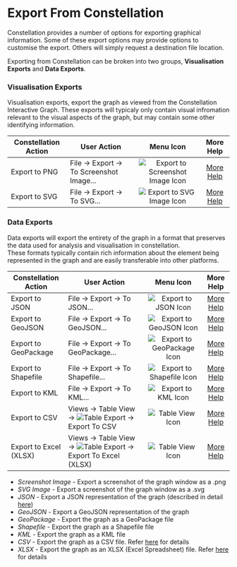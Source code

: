 # Export From Constellation

Constellation provides a number of options for exporting graphical information. Some
of these export options may provide options to customise the export. 
Others will simply request a destination file location. 

Exporting from Constellation can be broken into two groups, **Visualisation Exports** and **Data Exports**. 

### Visualisation Exports
Visualisation exports, export the graph as viewed from the Constellation Interactive Graph. These exports will typicaly only contain visual infromation 
relevant to the visual aspects of the graph, but may contain some other identifying information.

<table class="table table-striped">
<thead>
<tr class="header">
<th>Constellation Action</th>
<th>User Action</th>
<th style="text-align: center;">Menu Icon</th>
<th style="text-align: center;">More Help</th>
</tr>
</thead>
<tbody>
<tr class="odd">
<td>Export to PNG</td>
<td>File -&gt; Export -&gt; To Screenshot Image...</td>
<td style="text-align: center;"><img src="../ext/docs/CoreImportExportPlugins/src/au/gov/asd/tac/constellation/plugins/importexport/resources/exportToImage.png" alt="Export to Screenshot Image Icon" /></td>
<td style="text-align: center;"><a href="../ext/docs/CoreImportExportPlugins/src/au/gov/asd/tac/constellation/plugins/importexport/export-to-png.md">More Help</a></td>
</tr>
<tr class="even">
<td>Export to SVG</td>
<td>File -&gt; Export -&gt; To SVG...</td>
<td style="text-align: center;"><img src="../ext/docs/CoreImportExportPlugins/src/au/gov/asd/tac/constellation/plugins/importexport/resources/exportToSVG.png" alt="Export to SVG Image Icon" /></td>
<td style="text-align: center;"><a href="../ext/docs/CoreImportExportPlugins/src/au/gov/asd/tac/constellation/plugins/importexport/export-to-svg.md">More Help</a></td>
</tr>
</tbody>
</table>

### Data Exports
Data exports will export the entirety of the graph in a format that preserves the data used for analysis and visualisation in constellation.  
These formats typically contain rich information about the element being represented in the graph and are easily transferable into other platforms. 

<table class="table table-striped">
<thead>
<tr class="header">
<th>Constellation Action</th>
<th>User Action</th>
<th style="text-align: center;">Menu Icon</th>
<th style="text-align: center;">More Help</th>
</tr>
</thead>
<tbody>
<tr class="odd">
<td>Export to JSON</td>
<td>File -&gt; Export -&gt; To JSON...</td>
<td style="text-align: center;"><img src="../ext/docs/CoreImportExportPlugins/src/au/gov/asd/tac/constellation/plugins/importexport/resources/exportToJSON.png" alt="Export to JSON Icon" /></td>
<td style="text-align: center;"><a href="../ext/docs/CoreImportExportPlugins/src/au/gov/asd/tac/constellation/plugins/importexport/export-to-json.md">More Help</a></td>
</tr>
<tr class="even">
<td>Export to GeoJSON</td>
<td>File -&gt; Export -&gt; To GeoJSON...</td>
<td style="text-align: center;"><img src="../ext/docs/CoreImportExportPlugins/src/au/gov/asd/tac/constellation/plugins/importexport/resources/exportToGeoJSON.png" alt="Export to GeoJSON Icon" /></td>
<td style="text-align: center;"><a href="../ext/docs/CoreImportExportPlugins/src/au/gov/asd/tac/constellation/plugins/importexport/export-to-geojson.md">More Help</a></td>
</tr>
<tr class="odd">
<td>Export to GeoPackage</td>
<td>File -&gt; Export -&gt; To GeoPackage...</td>
<td style="text-align: center;"><img src="../ext/docs/CoreImportExportPlugins/src/au/gov/asd/tac/constellation/plugins/importexport/resources/exportToGeoPackage.png" alt="Export to GeoPackage Icon" /></td>
<td style="text-align: center;"><a href="../ext/docs/CoreImportExportPlugins/src/au/gov/asd/tac/constellation/plugins/importexport/export-to-geopackage.md">More Help</a></td>
</tr>
<tr class="even">
<td>Export to Shapefile</td>
<td>File -&gt; Export -&gt; To Shapefile...</td>
<td style="text-align: center;"><img src="../ext/docs/CoreImportExportPlugins/src/au/gov/asd/tac/constellation/plugins/importexport/resources/exportToShapeFile.png" alt="Export to Shapefile Icon" /></td>
<td style="text-align: center;"><a href="../ext/docs/CoreImportExportPlugins/src/au/gov/asd/tac/constellation/plugins/importexport/export-to-shapefile.md">More Help</a></td>
</tr>
<tr class="odd">
<td>Export to KML</td>
<td>File -&gt; Export -&gt; To KML...</td>
<td style="text-align: center;"><img src="../ext/docs/CoreImportExportPlugins/src/au/gov/asd/tac/constellation/plugins/importexport/resources/exportToKML.png" alt="Export to KML Icon" /></td>
<td style="text-align: center;"><a href="../ext/docs/CoreImportExportPlugins/src/au/gov/asd/tac/constellation/plugins/importexport/export-to-kml.md">More Help</a></td>
</tr>
<tr class="even">
<td>Export to CSV</td>
<td>Views -&gt; Table View -&gt; <img src="../ext/docs/CoreImportExportPlugins/src/au/gov/asd/tac/constellation/plugins/importexport/resources/TableExport.png" alt="Table Export" /> -&gt; Export To CSV</td>
<td style="text-align: center;"><img src="../ext/docs/CoreImportExportPlugins/src/au/gov/asd/tac/constellation/plugins/importexport/resources/table-view.png" alt="Table View Icon" /></td>
<td style="text-align: center;"><a href="../ext/docs/CoreImportExportPlugins/src/au/gov/asd/tac/constellation/plugins/importexport/export-to-csv.md">More Help</a></td>
</tr>
<tr class="odd">
<td>Export to Excel (XLSX)</td>
<td>Views -&gt; Table View -&gt; <img src="../ext/docs/CoreImportExportPlugins/src/au/gov/asd/tac/constellation/plugins/importexport/resources/TableExport.png" alt="Table Export" /> -&gt; Export To Excel (XLSX)</td>
<td style="text-align: center;"><img src="../ext/docs/CoreImportExportPlugins/src/au/gov/asd/tac/constellation/plugins/importexport/resources/table-view.png" alt="Table View Icon" /></td>
<td style="text-align: center;"><a href="../ext/docs/CoreImportExportPlugins/src/au/gov/asd/tac/constellation/plugins/importexport/export-to-xlsx.md">More Help</a></td>
</tr>
</tbody>
</table>

-   *Screenshot Image* - Export a screenshot of the graph window as a
    .png
-   *SVG Image* - Export a screenshot of the graph window as a
    .svg
-   *JSON* - Export a JSON representation of the graph (described in
    detail
    [here](../ext/docs/CoreGraphFramework/src/au/gov/asd/tac/constellation/graph/constellation-file-format.md))
-   *GeoJSON* - Export a GeoJSON representation of the graph
-   *GeoPackage* - Export the graph as a GeoPackage file
-   *Shapefile* - Export the graph as a Shapefile file
-   *KML* - Export the graph as a KML file
-   *CSV* - Export the graph as a CSV file. Refer
    [here](../ext/docs/CoreTableView/src/au/gov/asd/tac/constellation/views/tableview/table-view.md)
    for details
-   *XLSX* - Export the graph as an XLSX (Excel Spreadsheet) file. Refer
    [here](../ext/docs/CoreTableView/src/au/gov/asd/tac/constellation/views/tableview/table-view.md)
    for details
